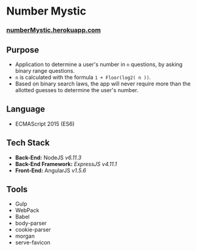# Number Mystic
### [numberMystic.herokuapp.com](http://numbermystic.herokuapp.com/#/)

## Purpose

* Application to determine a user's number in `n` questions, by asking binary range questions.
* `n` is calculated with the formula `1 + Floor(log2( n ))`.
* Based on binary search laws, the app will never require more than the allotted guesses to determine the user's number.

## Language
* ECMAScript 2015 (ES6)

## Tech Stack
* **Back-End:** NodeJS _v6.11.3_
* **Back-End Framework:** _ExpressJS v4.11.1_
* **Front-End:** AngularJS _v1.5.6_

## Tools
* Gulp
* WebPack
* Babel
* body-parser
* cookie-parser
* morgan
* serve-favicon

